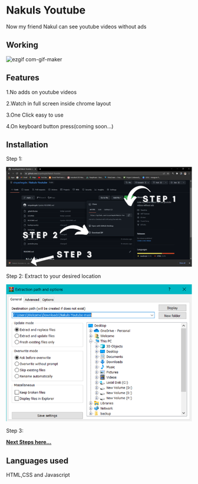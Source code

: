 # Nakuls Youtube
 Now my friend Nakul can see youtube videos without ads
 
 ## Working
 ![ezgif com-gif-maker](https://user-images.githubusercontent.com/46837876/189237174-9b2da7c5-e774-4ec6-8bca-75f4835f07a5.gif)

 
 ## Features
 
 1.No adds on youtube videos
 
 2.Watch in full screen inside chrome layout
 
 3.One Click easy to use
 
 4.On keyboard button press(coming soon...)
 
 
 ## Installation
 
 Step 1:
 
 ![](https://raw.githubusercontent.com/vinyashegde/Nakuls-Youtube/main/STep%201.png)
 
 Step 2: Extract to your desired location
 
 ![](https://raw.githubusercontent.com/vinyashegde/Nakuls-Youtube/main/Nakuls-Youtube-main.zip%209_9_2022%203_07_30%20AM.png)
 
 Step 3:
 
 [**Next Steps here...**](https://webkul.com/blog/how-to-install-the-unpacked-extension-in-chrome/)



## Languages used

HTML,CSS and Javascript


